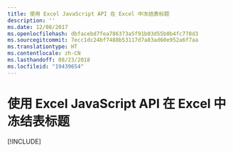 ```yaml
---
title: 使用 Excel JavaScript API 在 Excel 中冻结表标题
description: ''
ms.date: 12/08/2017
ms.openlocfilehash: dbfacebd7fea786373a5f91b03d55b0b4fc778d3
ms.sourcegitcommit: 7ecc1dc24bf7488b53117d7a83ad60e952a6f7aa
ms.translationtype: HT
ms.contentlocale: zh-CN
ms.lasthandoff: 08/23/2018
ms.locfileid: "19439654"
---
```

# <a name="freeze-a-table-header-in-excel-using-the-excel-javascript-api"></a>使用 Excel JavaScript API 在 Excel 中冻结表标题

[!INCLUDE[](../includes/excel-tutorial-freeze-header.md)]